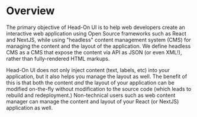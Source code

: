 # Overview
<a name="overview"></a>
The primary objective of Head-On UI is to help web developers create an interactive web application using Open Source frameworks such as React and NextJS, while using "headless" content management system (CMS) for managing the content and the layout of the application. We define headless CMS as a CMS that expose the content via API as JSON (or even XML!), rather than fully-rendered HTML markups. 

Head-On UI does not only inject content (text, labels, etc) into your application, but it also helps you manage the layout as well. The benefit of this is that both the content *and* the layout of your application can be modified on-the-fly without modification to the source code (which leads to rebuild and redeployment.) Non-technical users such as web content manager can manage the content and layout of your React (or NextJS) application as well.